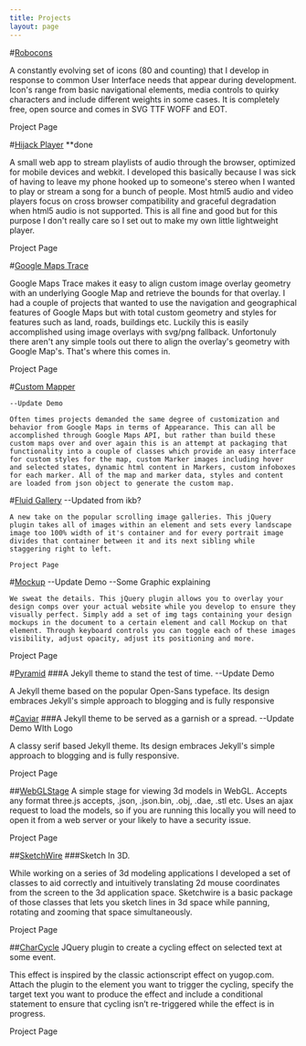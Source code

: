 ```yaml
---
title: Projects
layout: page
---
```


#[Robocons](http://robincwillis.github.io/SketchWire/)

A constantly evolving set of icons (80 and counting) that I develop in response to common User Interface needs that appear during development. Icon's range from basic navigational elements, media controls to quirky characters and include different weights in some cases. It is completely free, open source and comes in SVG TTF WOFF and EOT.

Project Page

#[Hijack Player](http://robincwillis.github.io/SketchWire/) **done

A small web app to stream playlists of audio through the browser, optimized for mobile devices and webkit. I developed this basically because I was sick of having to leave my phone hooked up to someone's stereo when I wanted to play or stream a song for a bunch of people. Most html5 audio and video players focus on cross browser compatibility and graceful degradation when html5 audio is not supported. This is all fine and good but for this purpose I don't really care so I set out to make my own little lightweight player.

Project Page

#[Google Maps Trace](http://robincwillis.github.io/SketchWire/)

Google Maps Trace makes it easy to align custom image overlay geometry with an underlying Google Map and retrieve the bounds for that overlay. I had a couple of projects that wanted to use the navigation and geographical features of Google Maps but with total custom geometry and styles for features such as land, roads, buildings etc. Luckily this is easily accomplished using image overlays with svg/png fallback. Unfortonuly there aren't any simple tools out there to align the overlay's geometry with Google Map's. That's where this comes in.

Project Page

#[Custom Mapper](http://robincwillis.github.io/SketchWire/)

	--Update Demo

	Often times projects demanded the same degree of customization and behavior from Google Maps in terms of Appearance. This can all be accomplished through Google Maps API, but rather than build these custom maps over and over again this is an attempt at packaging that functionality into a couple of classes which provide an easy interface for custom styles for the map, custom Marker images including hover and selected states, dynamic html content in Markers, custom infoboxes for each marker. All of the map and marker data, styles and content are loaded from json object to generate the custom map.

#[Fluid Gallery](http://robincwillis.github.io/SketchWire/)
	--Updated from ikb?

	A new take on the popular scrolling image galleries. This jQuery plugin takes all of images within an element and sets every landscape image too 100% width of it's container and for every portrait image divides that container between it and its next sibling while staggering right to left.

	Project Page

#[Mockup](http://robincwillis.github.io/SketchWire/)
	--Update Demo
	--Some Graphic explaining

	We sweat the details. This jQuery plugin allows you to overlay your design comps over your actual website while you develop to ensure they visually perfect. Simply add a set of img tags containing your design mockups in the document to a certain element and call Mockup on that element. Through keyboard controls you can toggle each of these images visibility, adjust opacity, adjust its positioning and more.

Project Page

#[Pyramid](http://robincwillis.github.io/SketchWire/)
###A Jekyll theme to stand the test of time.
	--Update Demo

A Jekyll theme based on the popular Open-Sans typeface. Its design embraces Jekyll's simple approach to blogging and is fully responsive

#[Caviar](http://robincwillis.github.io/SketchWire/)
###A Jekyll theme to be served as a garnish or a spread.
	--Update Demo WIth Logo

A classy serif based Jekyll theme. Its design embraces Jekyll's simple approach to blogging and is fully responsive.

Project Page

##[WebGLStage](http://robincwillis.github.io/WebGLStage/)
A simple stage for viewing 3d models in WebGL. Accepts any format three.js accepts, .json, .json.bin, .obj, .dae, .stl etc. Uses an ajax request to load the models, so if you are running this locally you will need to open it from a web server or your likely to have a security issue.

Project Page

##[SketchWire](http://robincwillis.github.io/SketchWire/)
###Sketch In 3D.

While working on a series of 3d modeling applications I developed a set of classes to aid correctly and intuitively translating 2d mouse coordinates from the screen to the 3d application space. Sketchwire is a basic package of those classes that lets you sketch lines in 3d space while panning, rotating and zooming that space simultaneously.

Project Page

##[CharCycle](http://robincwillis.github.io/CharCycle/)
JQuery plugin to create a cycling effect on selected text at some event.

This effect is inspired by the classic actionscript effect on yugop.com. Attach the plugin to the element you want to trigger the cycling, specify the target text you want to produce the effect and include a conditional statement to ensure that cycling isn’t re-triggered while the effect is in progress.

Project Page


